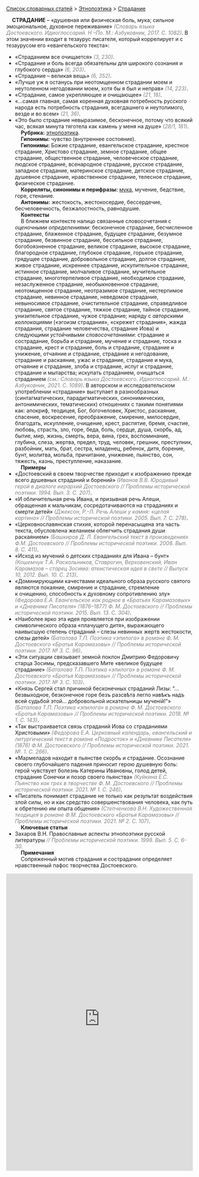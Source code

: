 <style>
st { color: Gray;
  font-style: italic;}
</style>

[Список словарных статей](https://thesaurus-dostoevsky.github.io/Thesaurus/) > [Этнопоэтика](ethnopoe.md) > [Страдание](страдание.md) 

&nbsp;&nbsp;&nbsp;&nbsp;**СТРАДАНИЕ** – «душевная или физическая боль, мука; сильное эмоциональное, духовное переживание» <st>(Словарь языка Достоевского. Идиоглоссарий. Н –По. М.: Азбуковник, 2017. С. 1082)</st>. В этом значении входит в тезаурус писателя, который коррелирует и с тезаурусом его «евангельского текста»:  
* «Страданием все очищается» <st>(3, 230)</st>.  
* «Страдание и боль всегда обязательны для широкого сознания и глубокого сердца» <st>(6, 203)</st>.  
* «Страдание – великая вещь» <st>(6, 352)</st>.
* «Лучше уж я останусь при неотомщенном страдании моем и неутоленном негодовании моем, хотя бы я был и неправ» <st>(14, 223)</st>.
* «Страдание, самое укрепляющее и очищающее» <st>(21, 18)</st>.  
* «…самая главная, самая коренная духовная потребность русского народа есть потребность страдания, всегдашнего и неутолимого, везде и во всем» <st>(21, 36)</st>.  
* «Это  было  страдание невыразимое,  бесконечное, потому что всякий час, всякая минута тяготела как камень  у меня на душе» <st>(28/1,  181)</st>.    
&nbsp;&nbsp;&nbsp;&nbsp;**Рубрика:** [этнопоэтика](ethnopoe.md).  
&nbsp;&nbsp;&nbsp;&nbsp;**Гипонимы:** чувство (внутреннее состояние).  
&nbsp;&nbsp;&nbsp;&nbsp;**Гипонимы:** Божие  страдание,  евангельское  страдание, крестное страдание, Христово  страдание, земное страдание, общее  страдание, общественное страдание, человеческое страдание, людское страдание, всенародное  страдание,  русское страдание, западное  страдание, материнское  страдание, детское страдание,  душевное страдание, нравственное страдание, телесное страдание, физическое страдание.  
&nbsp;&nbsp;&nbsp;&nbsp;**Корреляты, синонимы и перифразы:** [мука](мука.md), мучение, бедствие, горе, стенание.  
&nbsp;&nbsp;&nbsp;&nbsp;**Антонимы:** жестокость, жестокосердие, бессердечие, бесчеловечность, безжалостность, равнодушие.  
&nbsp;&nbsp;&nbsp;&nbsp;**Контексты**  
&nbsp;&nbsp;&nbsp;&nbsp;В ближнем контексте налицо связанные словосочетания с *оценочными определениями*: бесконечное страдание, бесчисленное страдание, блаженное страдание, будущее страдание, безумное страдание, безвинное страдание,  бессильное страдание, богобоязненное страдание, великое страдание, высокое страдание, благородное страдание, глубокое страдание, горькое страдание, грядущее страдание, добровольное страдание, долгое страдание, живое страдание, искреннее  страдание, искупительное страдание, истинное  страдание, молчаливое страдание, мучительное  страдание, многотерпеливое страдание, необходимое страдание,  незаслуженное страдание, необыкновенное страдание, неотомщенное страдание, неотразимое  страдание, нестерпимое страдание, невинное страдание, неведомое  страдание, невыносимое страдание, очистительное страдание, справедливое  страдание, святое страдание, тяжкое страдание, тайное страдание, унизительное страдание, чужое страдание; наряду с *авторскими коллокациями* («эгоизм страдания», «скрежет страдания», жажда страдания, страдание человечества, страдание Иова) и следующими *устойчивыми словосочетаниями*: страдание и сострадание, борьба и страдание,  мучение и страдание, тоска и страдание, крест и страдание,  боль и страдание, страдание и унижение,  отчаяние и страдание, страдание и негодование, страдание и раскаяние, ужас и страдание, страдание и мука,  отчаяние и страдание,  злоба и страдание, испуг и страдание, страдание и мытарства;  искупать страданием,  очищаться страданием <st>(см.: Словарь языка Достоевского. Идиоглоссарий. М.: Азбуковник, 2021. С. 1089)</st>. В авторском и исследовательском употреблении «страдание»  выступает в разнообразных (синтагматических, парадигматических, синонимических, антонимических, тематических) отношениях с такими  понятиями как: апокриф, теодицея, Бог, богочеловек, Христос,  раскаяние, спасение,  воскресение, преображение, смирение, милосердие, благодать, искупление, очищение, крест, распятие, бремя, счастие, любовь, страсть, зло, горе, беда, боль, сердце, душа, скорбь, ад, бытие, мир, жизнь, смерть, вера, вина, грех, воспоминание, глубина, слеза, жертва, предел, труд, человек, грешник, преступник, разбойник, мать, брат, сестра, младенец, ребенок, дитя, борение, бунт, молитва, мольба, причитание, унижение, пьянство, сон, тяжесть, казнь, преступление, наказание.  
&nbsp;&nbsp;&nbsp;&nbsp;**Примеры**  
* «Достоевский в своем творчестве приходит к изображению прежде всего душевных страданий и борений» <st>(Иванов В.В. Юродивый герой в диалоге иерархий Достоевского // Проблемы исторической поэтики. 1994. Вып. 3. С. 207)</st>.
* «И обличительная речь Ивана, и призывная речь Алеши, обращенная к мальчикам, сосредотачиваются на страданиях и смерти детей» <st>(Джексон, Р.-Л. Речь Алеши у камня: «целая картина» // Проблемы исторической поэтики. 2005. Вып. 7. С. 278)</st>.
* «Церковнославянская стихия, которой перенасыщена эта часть текста, обусловлена желанием облегчить страдания души раскаянием» <st>(Башкиров Д. Л. Евангельский текст в произведениях Ф.М. Достоевского // Проблемы исторической поэтики. 2008. Вып. 8. С. 411)</st>.
* «Исход из мучений о детских страданиях для Ивана – бунт» <st>(Кошемчук Т.А. Раскольников, Ставрогин, Верховенский, Иван Карамазов – старец Зосима: атеистическая идея в свете  // Выпуск 10, 2012. Вып. 10. С. 213)</st>.
* «Доминирующими качествами идеального образа русского святого являются покаяние, смирение и страдание, стремление к очищению, способность к духовному сопротивлению злу» <st>(Федорова Е.А. Евангельское как родное в «Братьях Карамазовых» и «Дневнике Писателя» (1876–1877) Ф. М. Достоевского // Проблемы исторической поэтики. 2015. Вып. 13. С. 304)</st>.
* «Наиболее ярко эта идея проявляется при  изображении символического образа «плачущего дитя», выражающего наивысшую степень страданий – слезы невинных жертв жестокости, слезы детей» <st>(Баталова Т.П. Поэтика «эпилога» в романе Ф. М. Достоевского «Братья Карамазовы» // Проблемы исторической поэтики. 2017. № 3. С. 96)</st>.
* «Эти ситуации связывает земной поклон Дмитрию Федоровичу старца Зосимы, предсказавшего Мите «великое будущее страдание» <st>(Баталова Т.П. Поэтика «эпилога» в романе Ф. М. Достоевского «Братья Карамазовы» // Проблемы исторической поэтики. 2017. № 3. С. 103)</st>.
* «Князь Сергей стал причиной  бесконечных страданий Лизы: "…безвыходное, безконечное горе безъ разсвѣта легло навѣкъ надъ всей судьбой этой… добровольной искательницы мученiй!"» <st>(Баталова Т.П. Поэтика «эпилога» в романе Ф. М. Достоевского «Братья Карамазовы» // Проблемы исторической поэтики. 2018. № 1. С. 143)</st>.
* «Так выстраивается связь страданий Иова со страданиями Христовыми» <st>(Федорова Е.А. Церковный календарь, евангельский и литургический текст в романе «Подросток» и «Дневнике Писателя» (1876) Ф.М. Достоевского // Проблемы исторической поэтики. 2021. №. 1. С. 266)</st>.
* «Мармеладов находит в пьянстве скорбь и страдание. Осознание своего глубочайшего падения приносит герою душевную боль: герой чувствует болезнь Катерины Ивановны, голод детей, страдание Сонечки и позор своего пьянства» <st>(Куйкина Е.С. Пьянство как грех в творчестве Ф. М. Достоевского // Проблемы исторической поэтики. 2021. № 1. С. 246)</st>.
* «Писатель понимает страдание не только как результат воздействия злой силы, но и как средство совершенствования человека, как путь к обретению им опыта общения» <st>(Степченкова В.Н. Художественная теодицея в романе Ф.М. Достоевского «Братья Карамазовы» // Проблемы исторической поэтики.  2021. № 2. С. 107)</st>.  <br>
&nbsp;&nbsp;&nbsp;&nbsp;**Ключевые статьи**  
* Захаров В.Н. Православные аспекты этнопоэтики русской литературы <st>// Проблемы исторической поэтики. 1998. Вып. 5.  С. 6-30.</st>  <br>
&nbsp;&nbsp;&nbsp;&nbsp;**Примечания**  
&nbsp;&nbsp;&nbsp;&nbsp;Сопряженный мотив страдания и сострадания определяет нравственный пафос творчества Достоевского.

<iframe src="https://thesaurus-dostoevsky.github.io/nk/страдание.html" style="border:0px;width:100%;height:800px" allowfullscreen="true" webkitallowfullscreen="true" mozallowfullscreen="true">
